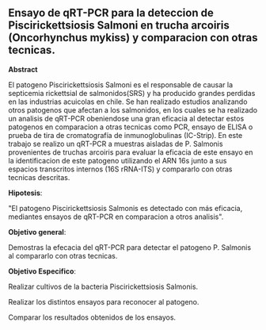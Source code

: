 
## Ensayo de qRT-PCR para la deteccion de Piscirickettsiosis Salmoni en trucha arcoiris (Oncorhynchus mykiss) y comparacion con otras tecnicas.

__Abstract__ 

El patogeno Piscirickettsiosis Salmoni es el responsable de causar la septicemia rickettsial de salmonidos(SRS) y ha producido grandes perdidas en las industrias acuicolas en chile. Se han realizado estudios analizando otros patogenos que afectan a los salmonidos, en los cuales se ha realizado un analisis de qRT-PCR obeniendose una gran eficacia al detectar estos patogenos en comparacion a otras tecnicas como PCR, ensayo de ELISA o prueba de tira de cromatografía de inmunoglobulinas (IC-Strip). En este trabajo se realizo un qRT-PCR a muestras aisladas de P. Salmonis provenientes de truchas arcoiris para evaluar la eficacia de este ensayo en la identificacion de este patogeno utilizando el ARN 16s junto a sus espacios transcritos internos (16S rRNA-ITS) y compararlo con otras tecnicas descritas.      



__Hipotesis__: 

"El patogeno Piscirickettsiosis Salmonis es detectado con más eficacia, mediantes ensayos de qRT-PCR en comparacion a otros analisis".

__Objetivo general__: 

Demostras la efecacia del qRT-PCR para detectar el patogeno P. Salmonis al compararlo con otras tecnicas.

__Objetivo Especifico__: 

Realizar cultivos de la bacteria Piscirickettsiosis Salmonis. 

Realizar los distintos ensayos para reconocer al patogeno.

Comparar los resultados obtenidos de los ensayos.
